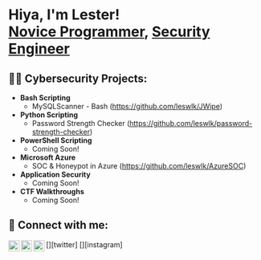 <h1>Hiya, I'm Lester! <br/><a href="https://github.com/leswlk">Novice Programmer</a>, <a href="https://www.linkedin.com/in/lesterwalker/">Security Engineer</a>

<h2>👨‍💻 Cybersecurity Projects:</h2>

- <b>Bash Scripting</b>
  - MySQLScanner - Bash (https://github.com/leswlk/JWipe)
- <b>Python Scripting</b>
  - Password Strength Checker (https://github.com/leswlk/password-strength-checker)
- <b>PowerShell Scripting</b>
  - Coming Soon!
- <b>Microsoft Azure</b>
  - SOC & Honeypot in Azure (https://github.com/leswlk/AzureSOC)
- <b>Application Security</b>
  - Coming Soon!
- <b>CTF Walkthroughs</b>
  - Coming Soon!
<h2> 🤳 Connect with me:</h2>

[<img align="left" alt="LesterWalker | Twitter" width="22px" src="https://cdn.jsdelivr.net/npm/simple-icons@v3/icons/twitter.svg" />][twitter]
[<img align="left" alt="LesterWalker | LinkedIn" width="22px" src="https://cdn.jsdelivr.net/npm/simple-icons@v3/icons/linkedin.svg" />][linkedin]
[<img align="left" alt="LesterWalker | Instagram" width="22px" src="https://cdn.jsdelivr.net/npm/simple-icons@v3/icons/instagram.svg" />][instagram]


[linkedin]: https://www.linkedin.com/in/lesterwalker/

<!--
**joshmadakor1/joshmadakor1** is a ✨ _special_ ✨ repository because its `README.md` (this file) appears on your GitHub profile.

Here are some ideas to get you started:

- 🔭 I’m currently working on ...
- 🌱 I’m currently learning ...
- 👯 I’m looking to collaborate on ...
- 🤔 I’m looking for help with ...
- 💬 Ask me about ...
- 📫 How to reach me: ...
- 😄 Pronouns: ...
- ⚡ Fun fact: ...
-->
